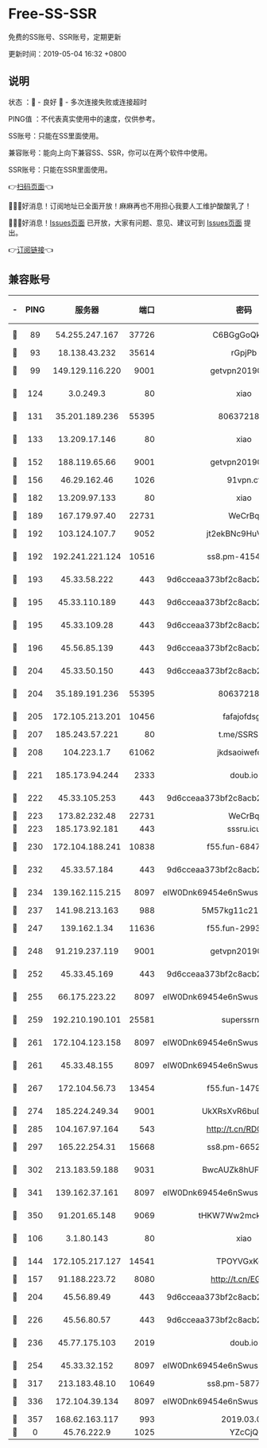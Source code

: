 # Free-SS-SSR

免费的SS账号、SSR账号，定期更新

更新时间：2019-05-04 16:32 +0800

## 说明

状态     ：🙂 - 良好 🙁 - 多次连接失败或连接超时

PING值   ：不代表真实使用中的速度，仅供参考。


SS账号：只能在SS里面使用。

兼容账号：能向上向下兼容SS、SSR，你可以在两个软件中使用。

SSR账号：只能在SSR里面使用。


👉[扫码页面](https://liesauer.github.io/Free-SS-SSR/)👈

🎉🎉🎉好消息！订阅地址已全面开放！麻麻再也不用担心我要人工维护酸酸乳了！

🎉🎉🎉好消息！[Issues页面](https://github.com/liesauer/Free-SS-SSR/issues) 已开放，大家有问题、意见、建议可到 [Issues页面](https://github.com/liesauer/Free-SS-SSR/issues) 提出。

👉[订阅链接](https://www.liesauer.net/yogurt/subscribe?ACCESS_TOKEN=DAYxR3mMaZAsaqUb)👈

## 兼容账号

|-|PING|服务器|端口|密码|加密方式|区域|
|:----:|:----:|:-----:|-----:|:----:|:----:|:----:|
|🙂|89|54.255.247.167|37726|C6BGgGoQknpR|aes-256-cfb|SG|
|🙂|93|18.138.43.232|35614|rGpjPb|rc4-md5|SG|
|🙂|99|149.129.116.220|9001|getvpn20190501|aes-256-cfb|CN|
|🙂|124|3.0.249.3|80|xiao|aes-128-ctr|SG|
|🙂|131|35.201.189.236|55395|8063721873|chacha20-ietf|US|
|🙂|133|13.209.17.146|80|xiao|aes-128-ctr|KR|
|🙂|152|188.119.65.66|9001|getvpn20190501|aes-256-cfb|RU|
|🙂|156|46.29.162.46|1026|91vpn.cf|rc4-md5|RU|
|🙂|182|13.209.97.133|80|xiao|aes-128-ctr|KR|
|🙂|189|167.179.97.40|22731|WeCrBq|rc4-md5|JP|
|🙂|192|103.124.107.7|9052|jt2ekBNc9HuVtm2a|aes-256-cfb|US|
|🙂|192|192.241.221.124|10516|ss8.pm-41546016|aes-256-cfb|US|
|🙂|193|45.33.58.222|443|9d6cceaa373bf2c8acb22e60b6a58be6|aes-256-cfb|US|
|🙂|195|45.33.110.189|443|9d6cceaa373bf2c8acb22e60b6a58be6|aes-256-cfb|US|
|🙂|195|45.33.109.28|443|9d6cceaa373bf2c8acb22e60b6a58be6|aes-256-cfb|US|
|🙂|196|45.56.85.139|443|9d6cceaa373bf2c8acb22e60b6a58be6|aes-256-cfb|US|
|🙂|204|45.33.50.150|443|9d6cceaa373bf2c8acb22e60b6a58be6|aes-256-cfb|US|
|🙂|204|35.189.191.236|55395|8063721873|chacha20-ietf|US|
|🙂|205|172.105.213.201|10456|fafajofdsgc|aes-256-cfb|JP|
|🙂|207|185.243.57.221|80|t.me/SSRSUB|rc4-md5|US|
|🙂|208|104.223.1.7|61062|jkdsaoiwefdsa|aes-256-cfb|US|
|🙂|221|185.173.94.244|2333|doub.io|aes-128-ctr|RU|
|🙂|222|45.33.105.253|443|9d6cceaa373bf2c8acb22e60b6a58be6|aes-256-cfb|US|
|🙂|223|173.82.232.48|22731|WeCrBq|rc4-md5|US|
|🙂|223|185.173.92.181|443|sssru.icu|rc4-md5|RU|
|🙂|230|172.104.188.241|10838|f55.fun-68479508|aes-256-cfb|SG|
|🙂|232|45.33.57.184|443|9d6cceaa373bf2c8acb22e60b6a58be6|aes-256-cfb|US|
|🙂|234|139.162.115.215|8097|eIW0Dnk69454e6nSwuspv9DmS201tQ0D|aes-256-cfb|JP|
|🙂|237|141.98.213.163|988|5M57kg11c214qDmK|chacha20|KR|
|🙂|247|139.162.1.34|11636|f55.fun-29934464|aes-256-cfb|SG|
|🙂|248|91.219.237.119|9001|getvpn20190501|aes-256-cfb|HU|
|🙂|252|45.33.45.169|443|9d6cceaa373bf2c8acb22e60b6a58be6|aes-256-cfb|US|
|🙂|255|66.175.223.22|8097|eIW0Dnk69454e6nSwuspv9DmS201tQ0D|aes-256-cfb|US|
|🙂|259|192.210.190.101|25581|superssrnet|aes-256-cfb|US|
|🙂|261|172.104.123.158|8097|eIW0Dnk69454e6nSwuspv9DmS201tQ0D|aes-256-cfb|JP|
|🙂|261|45.33.48.155|8097|eIW0Dnk69454e6nSwuspv9DmS201tQ0D|aes-256-cfb|US|
|🙂|267|172.104.56.73|13454|f55.fun-14792509|aes-256-cfb|SG|
|🙂|274|185.224.249.34|9001|UkXRsXvR6buDMG2Y|aes-256-cfb|RU|
|🙂|285|104.167.97.164|543|http://t.cn/RD0D7sx|rc4-md5|CA|
|🙂|297|165.22.254.31|15668|ss8.pm-66522111|aes-256-cfb|SG|
|🙂|302|213.183.59.188|9031|BwcAUZk8hUFAkDGN|aes-256-cfb|NL|
|🙂|341|139.162.37.161|8097|eIW0Dnk69454e6nSwuspv9DmS201tQ0D|aes-256-cfb|SG|
|🙂|350|91.201.65.148|9069|tHKW7Ww2mck9CHQG|aes-256-cfb|IT|
|🙂|106|3.1.80.143|80|xiao|aes-128-ctr|SG|
|🙂|144|172.105.217.127|14541|TPOYVGxKglpi|aes-256-cfb|JP|
|🙂|157|91.188.223.72|8080|http://t.cn/EGJIyrl|rc4-md5|RU|
|🙂|204|45.56.89.49|443|9d6cceaa373bf2c8acb22e60b6a58be6|aes-256-cfb|US|
|🙂|226|45.56.80.57|443|9d6cceaa373bf2c8acb22e60b6a58be6|aes-256-cfb|US|
|🙂|236|45.77.175.103|2019|doub.io|aes-128-ctr|SG|
|🙂|254|45.33.32.152|8097|eIW0Dnk69454e6nSwuspv9DmS201tQ0D|aes-256-cfb|US|
|🙂|317|213.183.48.10|10649|ss8.pm-58779623|rc4-md5|RU|
|🙂|336|172.104.39.134|8097|eIW0Dnk69454e6nSwuspv9DmS201tQ0D|aes-256-cfb|SG|
|🙂|357|168.62.163.117|993|2019.03.07|rc4-md5|US|
|🙁|0|45.76.222.9|1025|YZcCjQ|rc4-md5|JP|
